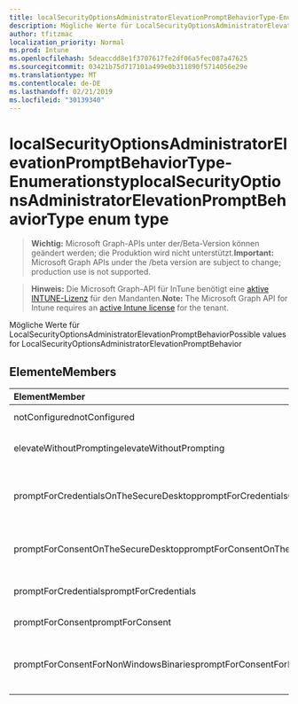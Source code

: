 ```yaml
---
title: localSecurityOptionsAdministratorElevationPromptBehaviorType-Enumerationstyp
description: Mögliche Werte für LocalSecurityOptionsAdministratorElevationPromptBehavior
author: tfitzmac
localization_priority: Normal
ms.prod: Intune
ms.openlocfilehash: 5deaccdd8e1f3707617fe2df06a5fec087a47625
ms.sourcegitcommit: 03421b75d717101a499e0b311890f5714056e29e
ms.translationtype: MT
ms.contentlocale: de-DE
ms.lasthandoff: 02/21/2019
ms.locfileid: "30139340"
---
```

# <a name="localsecurityoptionsadministratorelevationpromptbehaviortype-enum-type"></a><span data-ttu-id="f8bd6-103">localSecurityOptionsAdministratorElevationPromptBehaviorType-Enumerationstyp</span><span class="sxs-lookup"><span data-stu-id="f8bd6-103">localSecurityOptionsAdministratorElevationPromptBehaviorType enum type</span></span>

> <span data-ttu-id="f8bd6-104">**Wichtig:** Microsoft Graph-APIs unter der/Beta-Version können geändert werden; die Produktion wird nicht unterstützt.</span><span class="sxs-lookup"><span data-stu-id="f8bd6-104">**Important:** Microsoft Graph APIs under the /beta version are subject to change; production use is not supported.</span></span>

> <span data-ttu-id="f8bd6-105">**Hinweis:** Die Microsoft Graph-API für InTune benötigt eine [aktive INTUNE-Lizenz](https://go.microsoft.com/fwlink/?linkid=839381) für den Mandanten.</span><span class="sxs-lookup"><span data-stu-id="f8bd6-105">**Note:** The Microsoft Graph API for Intune requires an [active Intune license](https://go.microsoft.com/fwlink/?linkid=839381) for the tenant.</span></span>

<span data-ttu-id="f8bd6-106">Mögliche Werte für LocalSecurityOptionsAdministratorElevationPromptBehavior</span><span class="sxs-lookup"><span data-stu-id="f8bd6-106">Possible values for LocalSecurityOptionsAdministratorElevationPromptBehavior</span></span>

## <a name="members"></a><span data-ttu-id="f8bd6-107">Elemente</span><span class="sxs-lookup"><span data-stu-id="f8bd6-107">Members</span></span>
|<span data-ttu-id="f8bd6-108">Element</span><span class="sxs-lookup"><span data-stu-id="f8bd6-108">Member</span></span>|<span data-ttu-id="f8bd6-109">Wert</span><span class="sxs-lookup"><span data-stu-id="f8bd6-109">Value</span></span>|<span data-ttu-id="f8bd6-110">Beschreibung</span><span class="sxs-lookup"><span data-stu-id="f8bd6-110">Description</span></span>|
|:---|:---|:---|
|<span data-ttu-id="f8bd6-111">notConfigured</span><span class="sxs-lookup"><span data-stu-id="f8bd6-111">notConfigured</span></span>|<span data-ttu-id="f8bd6-112">0</span><span class="sxs-lookup"><span data-stu-id="f8bd6-112">0</span></span>|<span data-ttu-id="f8bd6-113">Nicht konfiguriert</span><span class="sxs-lookup"><span data-stu-id="f8bd6-113">Not Configured</span></span>|
|<span data-ttu-id="f8bd6-114">elevateWithoutPrompting</span><span class="sxs-lookup"><span data-stu-id="f8bd6-114">elevateWithoutPrompting</span></span>|<span data-ttu-id="f8bd6-115">1</span><span class="sxs-lookup"><span data-stu-id="f8bd6-115">1</span></span>|<span data-ttu-id="f8bd6-116">Ohne Ansagen erhöhen.</span><span class="sxs-lookup"><span data-stu-id="f8bd6-116">Elevate without prompting.</span></span>|
|<span data-ttu-id="f8bd6-117">promptForCredentialsOnTheSecureDesktop</span><span class="sxs-lookup"><span data-stu-id="f8bd6-117">promptForCredentialsOnTheSecureDesktop</span></span>|<span data-ttu-id="f8bd6-118">2</span><span class="sxs-lookup"><span data-stu-id="f8bd6-118">2</span></span>|<span data-ttu-id="f8bd6-119">Anfordern von Anmeldeinformationen auf dem sicheren Desktop</span><span class="sxs-lookup"><span data-stu-id="f8bd6-119">Prompt for credentials on the secure desktop</span></span>|
|<span data-ttu-id="f8bd6-120">promptForConsentOnTheSecureDesktop</span><span class="sxs-lookup"><span data-stu-id="f8bd6-120">promptForConsentOnTheSecureDesktop</span></span>|<span data-ttu-id="f8bd6-121">3</span><span class="sxs-lookup"><span data-stu-id="f8bd6-121">3</span></span>|<span data-ttu-id="f8bd6-122">Anfordern der Zustimmung auf dem sicheren Desktop</span><span class="sxs-lookup"><span data-stu-id="f8bd6-122">Prompt for consent on the secure desktop</span></span>|
|<span data-ttu-id="f8bd6-123">promptForCredentials</span><span class="sxs-lookup"><span data-stu-id="f8bd6-123">promptForCredentials</span></span>|<span data-ttu-id="f8bd6-124">4</span><span class="sxs-lookup"><span data-stu-id="f8bd6-124">4</span></span>|<span data-ttu-id="f8bd6-125">Anfordern von Anmeldeinformationen</span><span class="sxs-lookup"><span data-stu-id="f8bd6-125">Prompt for credentials</span></span>|
|<span data-ttu-id="f8bd6-126">promptForConsent</span><span class="sxs-lookup"><span data-stu-id="f8bd6-126">promptForConsent</span></span>|<span data-ttu-id="f8bd6-127">5</span><span class="sxs-lookup"><span data-stu-id="f8bd6-127">5</span></span>|<span data-ttu-id="f8bd6-128">Bestätigung anfordern</span><span class="sxs-lookup"><span data-stu-id="f8bd6-128">Prompt for consent</span></span>|
|<span data-ttu-id="f8bd6-129">promptForConsentForNonWindowsBinaries</span><span class="sxs-lookup"><span data-stu-id="f8bd6-129">promptForConsentForNonWindowsBinaries</span></span>|<span data-ttu-id="f8bd6-130">6</span><span class="sxs-lookup"><span data-stu-id="f8bd6-130">6</span></span>|<span data-ttu-id="f8bd6-131">Anfordern der Zustimmung für nicht-Windows-Binärdateien</span><span class="sxs-lookup"><span data-stu-id="f8bd6-131">Prompt for consent for non-Windows binaries</span></span>|





